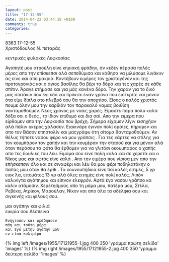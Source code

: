 ```yaml
---
layout: post
title: "17-12-55"
date: 2014-04-22 03:44:18 +0100
comments: true
categories: 
---
```


8363 17-12-55<br/>
Χριστόδουλος Ν. πεταράς

κεντρικές φυλακές Λεφκοσίας

Αγαπητέ μου ατρούλη είνε κηριακή φράδην, άν κεδέν πέρασα πολές μέρες απο την επίσκεπσι αλά σεπεθύμισα και κάθησα να μιλύσομε λιγάκιιν άς είνε και απο μακριά. Κοντέβουν ειμέρες τον χριστογένον και της προτογρονιάς και ο άγιος βασίλης θα βέρι τα δόρα και τες χαρές σε κάθε σπίτιν. Άραγε ετήμασε και για μάς κανένα δόρο. Την χαράν για το δικό μας σπιτάκιν που έγι εδό και πρόκιτε έναν γρόνο που ειστερίτε και μόνον ότα είμε δίπλα στο πλεβρό σου θα την αποχτίσο. Είσος ο καλός χριστός πουμε όλην μου την καρδιάν τον παρακαλό ναμας βοιθίση νανταμοθούμεν. Νέος χρόνος με ναίες χαρές. Είμαστε πάρα πολύ καλά δόξα σοι ο θεός , το ίδιον επιθυμό και δια σαί. Απο την ειμέρα που είρθαμεν απο την Λεφκοσία που βρέχη. Σήμερα είχαμεν λίγιν εισηχήαν αλά πάλιν οκερός χάλασεν. Ειακινάρε έγιναν πολί οραίες, πήραμεν και απο τον Βάσον επηστολίν και μαςγράφυ ότη σίτομα θανταμοθούμεν. Αν θέλυς τήποτε νασου φέρο να μου γράπσις . Για τες κάρτες να στίλης για τον κουμπάρον τον χαπήν και την κουμέραν την στασού και για μέναν αλά όταν περάσου τα φότα θα έρθομεν για να γλιτόσι οκουμπάρος ο χαπής απο τες δουλιές του λέυ. Ειμάμα σου είνε πολή καλά και σε χερετά και ο Νίκος μας και αφτός είνε καλά . Απο την ειμέρα που γίρισα μεν απο την επήσκεπσιν όλο και σε σιναφέρι και λέυ θα μου φέρι ποδηλατάκην ο παπάς μου όταν θα έρθι . Τα κουνουπήδκια είνε ποί καλές ειτιμές, 5 γρ ειοκ ́λα, ειτομάτες 13 γρ αλά όλες ειτημές είνε πολί καλές. Λιπόν καλινίγτα αγάπημου και είπνον ελεφρόν. Αφτά έγο νασου γράπσο κα καλίν ατάμοσιν.
Χερετησμούς απο τη μάμα μου, πατέρα μου, Στέλα, Ρεβέκα, Ατρίκον, Μαρούλαν, Νίκον και απο όλα τα αδέλφια σου και σιγκενής και φίλους σου.

μαι αγάπην και φιλιά<br/>
 εικιρία σου Δέσπεινα

    Ενήγτοσεν και φράδηασεν
    πάη και τούτη μέρα
    και εγό μετην αγάπην μου
    εν είπα καλιμέρα

{% img left /images/1955/17121955-1.jpg 400 350 'γράμμα πρώτη σελίδα' 'images' %}
{% img right /images/1955/17121955-2.jpg 400 350 'γράμμα δεύτερη σελίδα' 'images' %}
